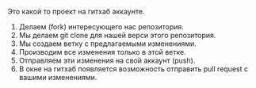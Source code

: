 Это какой то проект на гитхаб аккаунте.


1. Делаем (fork) интересующего нас репозитория.
2. Мы делаем git clone для нашей верси этого репозитория.
3. Мы создаем ветку с предлагаемыми изменениями.
4. Производим все изменения только в этой ветке.
5. Отправляем эти изменения на свой аккаунт (push).
6. В окне на гитхаб появляется возможность отправить pull request с вашими изменениями.
